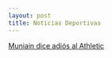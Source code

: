```yaml
---
layout: post
title: Noticias Deportivas
---
```


<a href="_posts/muniain.md">Muniain dice adiós al Athletic</a>


